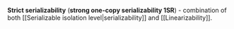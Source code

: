 **Strict serializability** (**strong one-copy serializability 1SR**) - combination of both [[Serializable isolation level|serializability]] and [[Linearizability]].
